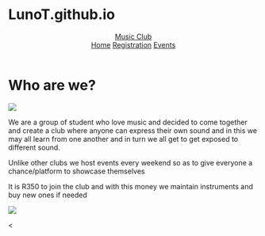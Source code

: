 # LunoT.github.io
<!DOCTYPE html>
<html>
<head>
	<title>Music Club</title>
	<link rel="stylesheet" type = "text/css" href ="music_club.css">
</head>
<body>
	<header id="header">
		<a href= "Music_Club.html" id = "title">Music Club</a>
		<nav id ="menu">
		<a href="Music_Club.html" id ="menu-item">Home</a>
		<a href="Music_ClubRegistration.html" id ="menu-item">Registration</a>
		<a href="Music_ClubEvents.html" id = "menu-item">Events<a/>
		</nav> 
	</header>

<h1>Who are we?</h1>

<img src="Music_Club.jpg"/>
<p> We are a group of student who love music and decided to come together and create a club where anyone can express their own sound and in this we may all learn from one another and in turn we all get to get exposed to different sound. </p>
<p> Unlike other clubs we host events every weekend so as to give everyone a chance/platform to showcase themselves<p>
<p>It is R350 to join the club and with this money we maintain instruments and buy new ones if needed<p>
<img src="Music_Club2.jpg"/>

<form>
<
</body>

</html>
	
	



